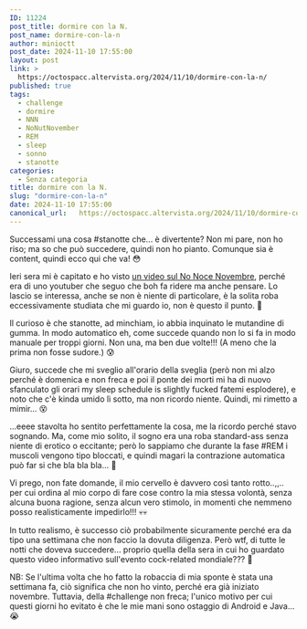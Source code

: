 ```yaml
---
ID: 11224
post_title: dormire con la N.
post_name: dormire-con-la-n
author: minioctt
post_date: 2024-11-10 17:55:00
layout: post
link: >
  https://octospacc.altervista.org/2024/11/10/dormire-con-la-n/
published: true
tags:
  - challenge
  - dormire
  - NNN
  - NoNutNovember
  - REM
  - sleep
  - sonno
  - stanotte
categories:
  - Senza categoria
title: dormire con la N.
slug: "dormire-con-la-n"
date: 2024-11-10 17:55:00
canonical_url:   https://octospacc.altervista.org/2024/11/10/dormire-con-la-n/
---
```

<!-- wp:paragraph -->
<p markdown="1">Successami una cosa #stanotte che... è divertente? Non mi pare, non ho riso; ma so che può succedere, quindi non ho pianto. Comunque sia è content, quindi ecco qui che va! 😳</p>
<!-- /wp:paragraph -->

<!-- wp:paragraph -->
<p markdown="1">Ieri sera mi è capitato e ho visto <a href="https://www.youtube.com/watch?v=45pCcx4MbE4">un video sul No Noce Novembre</a>, perché era di uno youtuber che seguo che boh fa ridere ma anche pensare. Lo lascio se interessa, anche se non è niente di particolare, è la solita roba eccessivamente studiata che mi guardo io, non è questo il punto. 🥴</p>
<!-- /wp:paragraph -->

<!-- wp:paragraph -->
<p markdown="1">Il curioso è che stanotte, ad minchiam, io abbia inquinato le mutandine di gumma. In modo automatico eh, come succede quando non lo si fa in modo manuale per troppi giorni. Non una, ma ben due volte!!! (A meno che la prima non fosse sudore.) 😰</p>
<!-- /wp:paragraph -->

<!-- wp:paragraph -->
<p markdown="1">Giuro, succede che mi sveglio all'orario della sveglia (però non mi alzo perché è domenica e non freca e poi il ponte dei morti mi ha di nuovo sfanculato gli orari my sleep schedule is slightly fucked fatemi esplodere), e noto che c'è kinda umido lì sotto, ma non ricordo niente. Quindi, mi rimetto a mimir... 😵</p>
<!-- /wp:paragraph -->

<!-- wp:paragraph -->
<p markdown="1">...eeee stavolta ho sentito perfettamente la cosa, me la ricordo perché stavo sognando. Ma, come mio solito, il sogno era una roba standard-ass senza niente di erotico o eccitante; però lo sappiamo che durante la fase #REM i muscoli vengono tipo bloccati, e quindi magari la contrazione automatica può far si che bla bla bla... 👻</p>
<!-- /wp:paragraph -->

<!-- wp:paragraph -->
<p markdown="1">Vi prego, non fate domande, il mio cervello è davvero così tanto rotto..,,.. per cui ordina al mio corpo di fare cose contro la mia stessa volontà, senza alcuna buona ragione, senza alcun vero stimolo, in momenti che nemmeno posso realisticamente impedirlo!!! 💀💀</p>
<!-- /wp:paragraph -->

<!-- wp:paragraph -->
<p markdown="1">In tutto realismo, è successo ciò probabilmente sicuramente perché era da tipo una settimana che non faccio la dovuta diligenza. Però wtf, di tutte le notti che doveva succedere... proprio quella della sera in cui ho guardato questo video informativo sull'evento cock-related mondiale??? 😤</p>
<!-- /wp:paragraph -->

<!-- wp:paragraph -->
<p markdown="1">NB: Se l'ultima volta che ho fatto la robaccia di mia sponte è stata una settimana fa, ciò significa che non ho vinto, perché era già iniziato novembre. Tuttavia, della #challenge non freca; l'unico motivo per cui questi giorni ho evitato è che le mie mani sono ostaggio di Android e Java... 😭</p>
<!-- /wp:paragraph -->